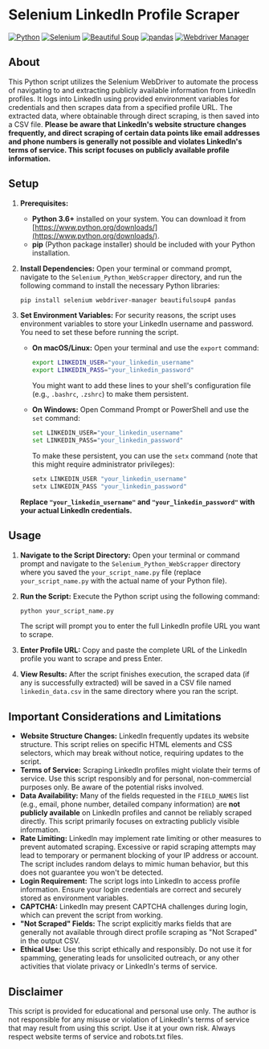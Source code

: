 
# Selenium LinkedIn Profile Scraper

[![Python](https://img.shields.io/badge/python-3.6+-blue.svg)](https://www.python.org/downloads/)
[![Selenium](https://img.shields.io/badge/selenium-4.0+-green.svg)](https://www.selenium.dev/)
[![Beautiful Soup](https://img.shields.io/badge/beautifulsoup4-4.9+-yellow.svg)](https://www.crummy.com/software/BeautifulSoup/)
[![pandas](https://img.shields.io/badge/pandas-1.0+-orange.svg)](https://pandas.pydata.org/)
[![Webdriver Manager](https://img.shields.io/badge/webdriver--manager-3.5+-brightgreen.svg)](https://pypi.org/project/webdriver-manager/)

## About

This Python script utilizes the Selenium WebDriver to automate the process of navigating to and extracting publicly available information from LinkedIn profiles. It logs into LinkedIn using provided environment variables for credentials and then scrapes data from a specified profile URL. The extracted data, where obtainable through direct scraping, is then saved into a CSV file. **Please be aware that LinkedIn's website structure changes frequently, and direct scraping of certain data points like email addresses and phone numbers is generally not possible and violates LinkedIn's terms of service. This script focuses on publicly available profile information.**

## Setup

1.  **Prerequisites:**
    * **Python 3.6+** installed on your system. You can download it from [https://www.python.org/downloads/](https://www.python.org/downloads/).
    * **pip** (Python package installer) should be included with your Python installation.

2.  **Install Dependencies:**
    Open your terminal or command prompt, navigate to the `Selenium_Python_WebScrapper` directory, and run the following command to install the necessary Python libraries:

    ```bash
    pip install selenium webdriver-manager beautifulsoup4 pandas
    ```

3.  **Set Environment Variables:**
    For security reasons, the script uses environment variables to store your LinkedIn username and password. You need to set these before running the script.

    * **On macOS/Linux:**
        Open your terminal and use the `export` command:
        ```bash
        export LINKEDIN_USER="your_linkedin_username"
        export LINKEDIN_PASS="your_linkedin_password"
        ```
        You might want to add these lines to your shell's configuration file (e.g., `.bashrc`, `.zshrc`) to make them persistent.

    * **On Windows:**
        Open Command Prompt or PowerShell and use the `set` command:
        ```bash
        set LINKEDIN_USER="your_linkedin_username"
        set LINKEDIN_PASS="your_linkedin_password"
        ```
        To make these persistent, you can use the `setx` command (note that this might require administrator privileges):
        ```bash
        setx LINKEDIN_USER "your_linkedin_username"
        setx LINKEDIN_PASS "your_linkedin_password"
        ```

    **Replace `"your_linkedin_username"` and `"your_linkedin_password"` with your actual LinkedIn credentials.**

## Usage

1.  **Navigate to the Script Directory:**
    Open your terminal or command prompt and navigate to the `Selenium_Python_WebScrapper` directory where you saved the `your_script_name.py` file (replace `your_script_name.py` with the actual name of your Python file).

2.  **Run the Script:**
    Execute the Python script using the following command:

    ```bash
    python your_script_name.py
    ```

    The script will prompt you to enter the full LinkedIn profile URL you want to scrape.

3.  **Enter Profile URL:**
    Copy and paste the complete URL of the LinkedIn profile you want to scrape and press Enter.

4.  **View Results:**
    After the script finishes execution, the scraped data (if any is successfully extracted) will be saved in a CSV file named `linkedin_data.csv` in the same directory where you ran the script.

## Important Considerations and Limitations

* **Website Structure Changes:** LinkedIn frequently updates its website structure. This script relies on specific HTML elements and CSS selectors, which may break without notice, requiring updates to the script.
* **Terms of Service:** Scraping LinkedIn profiles might violate their terms of service. Use this script responsibly and for personal, non-commercial purposes only. Be aware of the potential risks involved.
* **Data Availability:** Many of the fields requested in the `FIELD_NAMES` list (e.g., email, phone number, detailed company information) are **not publicly available** on LinkedIn profiles and cannot be reliably scraped directly. This script primarily focuses on extracting publicly visible information.
* **Rate Limiting:** LinkedIn may implement rate limiting or other measures to prevent automated scraping. Excessive or rapid scraping attempts may lead to temporary or permanent blocking of your IP address or account. The script includes random delays to mimic human behavior, but this does not guarantee you won't be detected.
* **Login Requirement:** The script logs into LinkedIn to access profile information. Ensure your login credentials are correct and securely stored as environment variables.
* **CAPTCHA:** LinkedIn may present CAPTCHA challenges during login, which can prevent the script from working.
* **"Not Scraped" Fields:** The script explicitly marks fields that are generally not available through direct profile scraping as "Not Scraped" in the output CSV.
* **Ethical Use:** Use this script ethically and responsibly. Do not use it for spamming, generating leads for unsolicited outreach, or any other activities that violate privacy or LinkedIn's terms of service.

## Disclaimer

This script is provided for educational and personal use only. The author is not responsible for any misuse or violation of LinkedIn's terms of service that may result from using this script. Use it at your own risk. Always respect website terms of service and robots.txt files.
